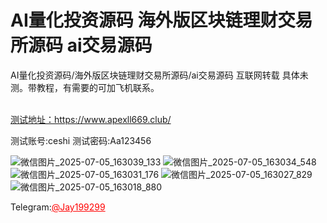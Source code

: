 # AI量化投资源码 海外版区块链理财交易所源码 ai交易源码

AI量化投资源码/海外版区块链理财交易所源码/ai交易源码 互联网转载 具体未测。带教程，有需要的可加飞机联系。 <br><br>

[测试地址：https://www.apexll669.club/ ](https://www.apexll669.club/ )

测试账号:ceshi   测试密码:Aa123456

![微信图片_2025-07-05_163039_133](https://github.com/user-attachments/assets/a9d09032-57d8-4a82-98a5-82e83d33200e)
![微信图片_2025-07-05_163034_548](https://github.com/user-attachments/assets/5f2807d0-c9c2-4c7d-9cb6-accbbaf7a7ff)
![微信图片_2025-07-05_163031_176](https://github.com/user-attachments/assets/1ec34509-4e8a-4f96-8eb8-aa4d8f6ed799)
![微信图片_2025-07-05_163027_829](https://github.com/user-attachments/assets/2425c783-8fa8-4fa3-bb59-1ac820ce91ea)
![微信图片_2025-07-05_163018_880](https://github.com/user-attachments/assets/23c49332-9bde-4f74-9ee5-86249e089ab3)

Telegram:<a href="https://t.me/official_sourcecode" style="color: red;">@Jay199299</a></p>
